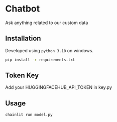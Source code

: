 # Chatbot

Ask anything related to our custom data

## Installation

Developed using `python 3.10` on windows.

```bash
pip install -r requirements.txt
```

## Token Key

Add your HUGGINGFACEHUB_API_TOKEN in key.py 


## Usage

```bash
chainlit run model.py

